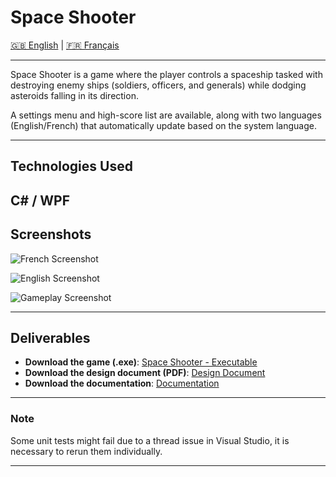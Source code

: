 # Space Shooter

[🇬🇧 English](README.md) | [🇫🇷 Français](README.fr.md)

---

Space Shooter is a game where the player controls a spaceship tasked with destroying enemy ships (soldiers, officers, and generals) while dodging asteroids falling in its direction.

A settings menu and high-score list are available, along with two languages (English/French) that automatically update based on the system language.

---

## Technologies Used  

C# / WPF
---

## Screenshots  

![French Screenshot](https://github.com/user-attachments/assets/314d090d-dadd-432b-8d51-edcc48948a4e)  

<img alt="English Screenshot" src="https://github.com/user-attachments/assets/635a02ab-9a23-48fe-8b79-fce052ded123">  

![Gameplay Screenshot](https://github.com/user-attachments/assets/589fcbb1-073c-4b0f-b5a2-cde0218ed681)  

---

## Deliverables  

- **Download the game (.exe)**: [Space Shooter - Executable](https://drive.google.com/file/d/1durst1uM2w-fIvCXn2Dfabqsz7sA8dFP/view?usp=drive_link)  
- **Download the design document (PDF)**: [Design Document](https://drive.google.com/file/d/1gkGY6Hf1sByGy98pUTT6hlYiUaHYptpF/view?usp=drive_link)  
- **Download the documentation**: [Documentation](https://drive.google.com/file/d/1y6nS0ZHz0APYOOletcB5Pa6L2GBk2TVa/view?usp=drive_link)  

---

### Note  

Some unit tests might fail due to a thread issue in Visual Studio, it is necessary to rerun them individually.

---
